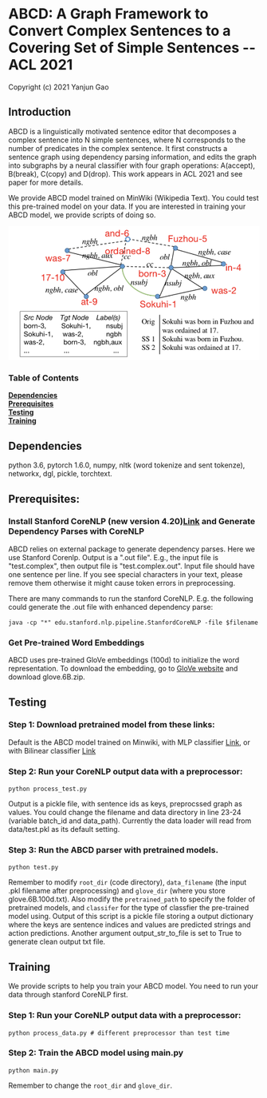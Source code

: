 # ABCD: A Graph Framework to Convert Complex Sentences to a Covering Set of Simple Sentences -- ACL 2021 

Copyright (c) 2021 Yanjun Gao 

## Introduction 
ABCD is a linguistically motivated sentence editor that decomposes a complex sentence into N simple sentences, where N corresponds to the number of predicates in the complex sentence. It first constructs a sentence graph using dependency parsing information, and edits the graph into subgraphs by a neural classifier with four graph operations: A(accept), B(break), C(copy) and D(drop). This work appears in ACL 2021 and see paper for more details. 

We provide ABCD model trained on MinWiki (Wikipedia Text). You could test this pre-trained model on your data. If you are interested in training your ABCD model, we provide scripts of doing so. 

![Sentence Graph Constructed by ABCD](imgs/abcd-graph.png)

### Table of Contents
**[Dependencies](#dependencies)**<br>
**[Prerequisites](#prerequisites)**<br>
**[Testing](#test)**<br>
**[Training](#train)**<br>


## Dependencies
python 3.6, pytorch 1.6.0, numpy, nltk (word tokenize and sent tokenze), networkx, dgl, pickle, torchtext. 

## Prerequisites:

### Install Stanford CoreNLP (new version 4.20)[Link](https://stanfordnlp.github.io/CoreNLP/index.html) and Generate Dependency Parses with CoreNLP 
ABCD relies on external package to generate dependency parses. Here we use Stanford Corenlp. Output is a ".out file". E.g., the input file is "test.complex", then output file is "test.complex.out". Input file should have one sentence per line. If you see special characters in your text, please remove them otherwise it might cause token errors in preprocessing. 

There are many commands to run the stanford CoreNLP. E.g. the following could generate the .out file with enhanced dependency parse: 
```
java -cp "*" edu.stanford.nlp.pipeline.StanfordCoreNLP -file $filename 
```

### Get Pre-trained Word Embeddings
ABCD uses pre-trained GloVe embeddings (100d) to initialize the word representation. To download the embedding, go to [GloVe website](https://nlp.stanford.edu/projects/glove/) and download glove.6B.zip.   


## Testing 

### Step 1: Download pretrained model from these links:
Default is the ABCD model trained on Minwiki, with MLP classifier [Link](https://drive.google.com/file/d/146NQ9vx5GOcHn1geGI-WgjGEJ-RE5w-4/view?usp=sharing), or with Bilinear classifier [Link](https://drive.google.com/file/d/1I11gAVngLSaTJASYr9zyUCAiRhnkWx8f/view?usp=sharing) 


### Step 2: Run your CoreNLP output data with a preprocessor:

```
python process_test.py 
```
Output is a pickle file, with sentence ids as keys, preprocssed graph as values. You could change the filename and data directory in line 23-24 (variable batch_id and data_path). Currently the data loader will read from data/test.pkl as its default setting. 

### Step 3: Run the ABCD parser with pretrained models. 
```
python test.py 
```
Remember to modify ``root_dir`` (code directory), ``data_filename`` (the input .pkl filename after preprocessing) and ``glove_dir`` (where you store glove.6B.100d.txt). Also modify the ``pretrained_path`` to specify the folder of pretrained models, and ``classifer`` for the type of classfier the pre-trained model using. Output of this script is a pickle file storing a output dictionary where the keys are sentence indices and values are predicted strings and action predictions. Another argument output_str_to_file is set to True to generate clean output txt file. 


## Training
We provide scripts to help you train your ABCD model. You need to run your data through stanford CoreNLP first. 

### Step 1:  Run your CoreNLP output data with a preprocessor:
```
python process_data.py # different preprocessor than test time 
```

### Step 2:  Train the ABCD model using main.py 
```
python main.py 
```
Remember to change the ``root_dir`` and ``glove_dir``. 

